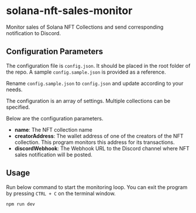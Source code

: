 # solana-nft-sales-monitor

Monitor sales of Solana NFT Collections and send corresponding notification to Discord.

## Configuration Parameters

The configuration file is `config.json`. It should be placed in the root folder of the repo. A sample `config.sample.json` is provided as a reference.

Rename `config.sample.json` to `config.json` and update according to your needs.

The configuration is an array of settings. Multiple collections can be specified.

Below are the configuration parameters.

- **name**: The NFT collection name
- **creatorAddress**: The wallet address of one of the creators of the NFT collection. This program monitors this address for its transactions.
- **discordWebhook**: The Webhook URL to the Discord channel where NFT sales notification will be posted.

## Usage

Run below command to start the monitoring loop. You can exit the program by pressing `CTRL + C` on the terminal window.

```bash
npm run dev
```
